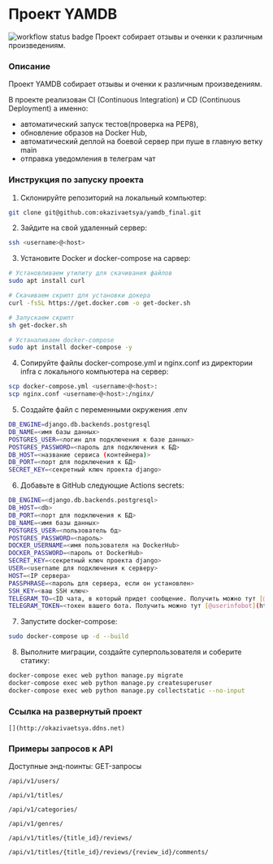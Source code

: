 # Проект YAMDB
![workflow status badge](https://github.com/okazivaetsya/yamdb_final/actions/workflows/yamdb_workflow.yml/badge.svg?event=push)
Проект собирает отзывы и оченки к различным произведениям. 


### Описание
Проект YAMDB собирает отзывы и оченки к различным произведениям.

В проекте реализован CI (Continuous Integration) и CD (Continuous Deployment) а именно:
* автоматический запуск тестов(проверка на PEP8),
* обновление образов на Docker Hub,
* автоматический деплой на боевой сервер при пуше в главную ветку main
* отправка уведомления в телеграм чат


### Инструкция по запуску проекта
1. Склонируйте репозиторий на локальный компьютер:
```bash 
git clone git@github.com:okazivaetsya/yamdb_final.git
```
2. Зайдите на свой удаленный сервер:
```bash 
ssh <username>@<host>
```
3. Установите Docker и docker-compose на сарвер:
```bash 
# Установливаем утилиту для скачивания файлов
sudo apt install curl

# Скачиваем скрипт для установки докера
curl -fsSL https://get.docker.com -o get-docker.sh

# Запускаем скрипт
sh get-docker.sh

# Устаналиваем docker-compose
sudo apt install docker-compose -y 
```
4. Сопируйте файлы docker-compose.yml и nginx.conf из директории infra с локального компьютера на сервер:
```bash
scp docker-compose.yml <username>@<host>:
scp nginx.conf <username>@<host>:/nginx/
```
5. Создайте файл с переменными окружения .env 
```bash
DB_ENGINE=django.db.backends.postgresql
DB_NAME=<имя базы данных> 
POSTGRES_USER=<логин для подключения к базе данных>
POSTGRES_PASSWORD=<пароль для подключения к БД>
DB_HOST=<название сервиса (контейнера)>
DB_PORT=<порт для подключения к БД>
SECRET_KEY=<секретный ключ проекта django>
```
6. Добавьте в GitHub следующие Actions secrets:
```bash
DB_ENGINE=<django.db.backends.postgresql>
DB_HOST=<db>
DB_PORT=<порт для подключения к БД>
DB_NAME=<имя базы данных> 
POSTGRES_USER=<пользователь бд>
POSTGRES_PASSWORD=<пароль>
DOCKER_USERNAME=<имя пользователя на DockerHub>
DOCKER_PASSWORD=<пароль от DockerHub>
SECRET_KEY=<секретный ключ проекта django>
USER=<username для подключения к серверу>
HOST=<IP сервера>
PASSPHRASE=<пароль для сервера, если он установлен>
SSH_KEY=<ваш SSH ключ>
TELEGRAM_TO=<ID чата, в который придет сообщение. Получить можно тут [@userinfobot](https://t.me/userinfobot)
TELEGRAM_TOKEN=<токен вашего бота. Получить можно тут [@userinfobot](https://t.me/BotFather)
```
7. Запустите docker-compose:
```bash
sudo docker-compose up -d --build 
```
8. Выполните миграции, создайте суперпользователя и соберите статику:
```bash
docker-compose exec web python manage.py migrate
docker-compose exec web python manage.py createsuperuser
docker-compose exec web python manage.py collectstatic --no-input 
```


### Ссылка на развернутый проект
```
[](http://okazivaetsya.ddns.net)
```


### Примеры запросов к API
Доступные энд-поинты:
GET-запросы
```
/api/v1/users/
```
```
/api/v1/titles/
```
```
/api/v1/categories/
```
```
/api/v1/genres/
```
```
/api/v1/titles/{title_id}/reviews/
```
```
/api/v1/titles/{title_id}/reviews/{review_id}/comments/
```
